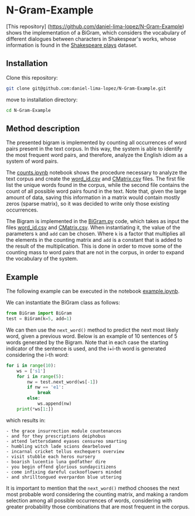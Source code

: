# N-Gram-Example
[This repository] (https://github.com/daniel-lima-lopez/N-Gram-Example) shows the implementation of a BiGram, which considers the vocabulary of different dialogues between characters in Shakespear's works, whose information is found in the [Shakespeare plays](https://www.kaggle.com/datasets/kingburrito666/shakespeare-plays) dataset.

## Installation
Clone this repository: 
```bash
git clone git@github.com:daniel-lima-lopez/N-Gram-Example.git
```
move to installation directory:
```bash
cd N-Gram-Example
```

## Method description
The presented bigram is implemented by counting all occurrences of word pairs present in the text corpus. In this way, the system is able to identify the most frequent word pairs, and therefore, analyze the English idiom as a system of word pairs.

The [counts.ipynb](counts.ipynb) notebook shows the procedure necessary to analyze the text corpus and create the [word_id.csv](word_id.csv) and [CMatrix.csv](CMatrix.csv) files. The first file list the unique words found in the corpus, while the second file contains the count of all possible word pairs found in the text. Note that, given the large amount of data, saving this information in a matrix would contain mostly zeros (sparse matrix), so it was decided to write only those existing occurrences.

The Bigram is implemented in the [BiGram.py](BiGram.py) code, which takes as input the files [word_id.csv](word_id.csv) and [CMatrix.csv](CMatrix.csv). When instantiating it, the value of the parameters `k` and `add` can be chosen. Where `k` is a factor that multiplies all the elements in the counting matrix and `add` is a constant that is added to the result of the multiplication. This is done in order to move some of the counting mass to word pairs that are not in the corpus, in order to expand the vocabulary of the system.

## Example
The following example can be executed in the notebook [example.ipynb](example.ipynb).

We can instantiate the BiGram class as follows:
```python
from BiGram import BiGram
test = BiGram(k=5, add=1)
```
We can then use the `next_word()` method to predict the next most likely word, given a previous word. Below is an example of 10 sentences of 5 words generated by the Bigram. Note that in each case the starting indicator of the sentence is used, and the i+i-th word is generated considering the i-th word:
```python
for i in range(10):
    ws = ['s1']
    for i in range(5):
        nw = test.next_word(ws[-1])
        if nw == 'e1':
            break
        else:
            ws.append(nw)
    print(*ws[1:])
```
which results in:
```
- the grace insurrection module countenances
- and for they prescriptions deiphobus
- attend lettersdamnd eyases censureo smarting
- humbling witch lade scions dearbeloved
- incarnal cricket tellus exchequers overview
- visit stubble each heros nursery
- boarish lucentio luna godfather dire
- you begin offend glorious sundaycitizens
- come infixing dareful cuckooflowers minded
- and shrilltongued everpardon blue uttering
```

It is important to mention that the `next_word()` method chooses the next most probable word considering the counting matrix, and making a random selection among all possible occurrences of words, considering with greater probability those combinations that are most frequent in the corpus.
